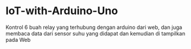 # IoT-with-Arduino-Uno

Kontrol 6 buah relay yang terhubung dengan arduino dari web, dan juga membaca data dari sensor suhu yang didapat dan kemudian di tampilkan pada Web
